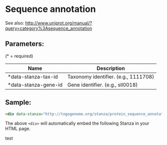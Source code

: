 Sequence annotation
===========================

See also: http://www.uniprot.org/manual/?query=category%3Asequence_annotation

## Parameters:

(* = required)

| Name                 | Description                          |
|----------------------|--------------------------------------|
| *data-stanza-tax-id  | Taxonomy identifier. (e.g., 1111708) |
| *data-stanza-gene-id | Gene identifier. (e.g., sll0018)     |

## Sample:

```html
<div data-stanza="http://togogenome.org/stanza/protein_sequence_annotation" data-stanza-tax-id="1111708" data-stanza-gene-id="sll0018"></div>
```

The above `<div>` will automatically embed the following Stanza in your HTML page.

<div data-stanza="http://togogenome.org/stanza/protein_sequence_annotation" data-stanza-tax-id="1111708" data-stanza-gene-id="sll0018"></div>

test

<div data-stanza="/protein_sequence_annotation" data-stanza-tax-id="1111708" data-stanza-gene-id="sll0018"></div>
